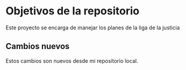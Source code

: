 # Objetivos de la repositorio

Este proyecto se encarga de manejar los planes de la liga de la justicia


## Cambios nuevos

Estos cambios son nuevos desde mi repositorio local.

